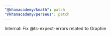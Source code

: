 ```yaml
---
"@khanacademy/kmath": patch
"@khanacademy/perseus": patch
---
```


Internal: Fix @ts-expect-errors related to Graphie
